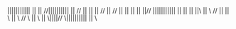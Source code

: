 |||||||||||    ||        ||      //||||||||||    ||  //
||             ||        ||     //               || //
||             ||        ||    ||                ||//
|||||||||||    ||        ||    ||                ||\\
||             \\        //    ||                || \\
||              \\      //      \\               ||  \\
||               \\||||//        \\||||||||||    ||   \\
